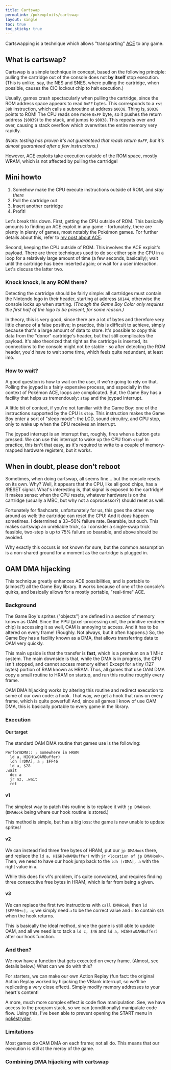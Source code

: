 ```yaml
---
title: Cartswap
permalink: /pokexploits/cartswap
layout: single
toc: true
toc_sticky: true
---
```


Cartswapping is a technique which allows "transporting" [ACE](/pokexploits/ace) to any game.


## What is cartswap?

Cartswap is a simple technique in concept, based on the following principle: pulling the cartridge out of the console does not **by itself** stop execution. (This is unlike, say, the NES and SNES, where pulling the cartridge, when possible, causes the CIC lockout chip to halt execution.)

Usually, games crash spectacularly when pulling the cartridge, since the ROM address space appears to read `0xFF` bytes. This corresponds to a `rst 38h` instruction, which calls a subroutine at address `$0038`. Thing is, `$0038` points to ROM! The CPU reads one more `0xFF` byte, so it pushes the return address (`$0039`) to the stack, and jumps to `$0038`. This repeats over and over, causing a stack overflow which overwrites the entire memory very rapidly.

*(Note: testing has proven it's not guaranteed that reads return `0xFF`, but it's almost guaranteed after a few instructions.)*

However, ACE exploits take execution outside of the ROM space, mostly WRAM, which is not affected by pulling the cartridge!


## Mini howto

1. Somehow make the CPU execute instructions outside of ROM, and *stay there*
2. Pull the cartridge out
3. Insert another cartridge
4. Profit!

Let's break this down. First, getting the CPU outside of ROM. This basically amounts to finding an ACE exploit in any game - fortunately, there are plenty in plenty of games, most notably the Pokémon games. For further details about this, refer to [my post about ACE](/pokexploits/ace).

Second, keeping the CPU outside of ROM. This involves the ACE exploit's payload. There are three techniques used to do so: either spin the CPU in a loop for a relatively large amount of time (a few seconds, basically); wait until the cartridge has been inserted again; or wait for a user interaction. Let's discuss the latter two.

### Knock knock, is any ROM there?

Detecting the cartridge should be fairly simple: all cartridges must contain the Nintendo logo in their header, starting at address `$0144`, otherwise the console locks up when starting. *(Though the Game Boy Color only requires the first half of the logo to be present, for some reason.)*

In theory, this is very good, since there are a lot of bytes and therefore very little chance of a false positive; in practice, this is difficult to achieve, simply because that's a large amount of data to store. It's possible to copy this data from the "donor" cartridge's header, but that still complicates the payload. It's also theorized that right as the cartridge is inserted, its connections to the console might not be stable - so after detecting the ROM header, you'd have to wait some time, which feels quite redundant, at least imo.

### How to wait?

A good question is how to wait on the user, if we're going to rely on that. Polling the joypad is a fairly expensive process, and especially in the context of Pokémon ACE, loops are complicated. But, the Game Boy has a facility that helps us tremendously: `stop` and the joypad interrupt.

A little bit of context, if you're not familiar with the Game Boy: one of the instructions supported by the CPU is `stop`. This instruction makes the Game Boy enter a sort of "sleep mode": the LCD, sound circuitry, and CPU stop, only to wake up when the CPU receives an interrupt.

The joypad interrupt is an interrupt that, roughly, fires when a button gets pressed. We can use this interrupt to wake up the CPU from `stop`! In practice, this isn't that easy, as it's required to write to a couple of memory-mapped hardware registers, but it works.


## When in doubt, please don't reboot

Sometimes, when doing cartswap, all seems fine... but the console resets on its own. Why? Well, it appears that the CPU, like all good chips, has a /RESET signal. What's interesting is, that signal is exposed to the cartridge! It makes sense: when the CPU resets, whatever hardware is on the cartridge (usually a MBC, but why not a coprocessor?) should reset as well.

Fortunately for flashcarts, unfortunately for us, this goes the other way around as well: the cartridge can reset the CPU! And it *does* happen sometimes. I determined a 33\~50% failure rate. Bearable, but ouch. This makes cartswap an unreliable trick, so I consider a single-swap trick feasible, two-step is up to 75% failure so bearable, and above should be avoided.

Why exactly this occurs is not known for sure, but the common assumption is a non-shared ground for a moment as the cartridge is plugged in.



## OAM DMA hijacking

This technique greatly enhances ACE possibilities, and is portable to (almost?) all the Game Boy library. It works because of one of the console's quirks, and basically allows for a mostly portable, "real-time" ACE.


### Background

The Game Boy's sprites ("objects") are defined in a section of memory known as OAM. Since the PPU (pixel-processing unit, the primitive renderer chip) is accessing it as well, OAM is annoying to access. And it has to be altered on every frame! (Roughly. Not always, but it often happens.) So, the Game Boy has a facility known as a DMA, that allows transferring data to OAM very quickly.

This main upside is that the transfer is **fast**, which is a premium on a 1 MHz system. The main downside is that, while the DMA is in progress, the CPU isn't stopped, and cannot access memory either! Except for a tiny (127 bytes) portion of RAM known as HRAM. Thus, all games that use OAM DMA copy a small routine to HRAM on startup, and run this routine roughly every frame.

OAM DMA hijacking works by altering this routine and redirect execution to some of our own code: a hook. That way, we get a hook that runs on every frame, which is quite powerful! And, since all games I know of use OAM DMA, this is basically portable to every game in the library.


### Execution

#### Our target

The standard OAM DMA routine that games use is the following:
```
PerformDMA:: ; Somewhere in HRAM
  ld a, HIGH(wOAMBuffer)
  ldh [rDMA], a ; $FF46
  ld a, $28
.wait
  dec a
  jr nz, .wait
  ret
```

#### v1

The simplest way to patch this routine is to replace it with `jp DMAHook` (`DMAHook` being where our hook routine is stored.)

This method is simple, but has a big loss: the game is now unable to update sprites!

#### v2

We can instead find three free bytes of HRAM, put our `jp DMAHook` there, and replace the `ld a, HIGH(wOAMBuffer)` with `jr <location of jp DMAHook>`. Then, we need to have our hook jump back to the `ldh [rDMA], a` with the right value in `a`.

While this does fix v1's problem, it's quite convoluted, and requires finding three consecutive free bytes in HRAM, which is far from being a given.

#### v3

We can replace the first two instructions with `call DMAHook`, then `ld [$FF00+c], a`; we simply need `a` to be the correct value and `c` to contain `$46` when the hook returns.

This is basically the ideal method, since the game is still able to update OAM, and all we need is to tack a `ld c, $46` and `ld a, HIGH(wOAMBuffer)` after our hook function.

### And then?

We now have a function that gets executed on every frame. (Almost, see details below.) What can we do with this?

For starters, we can make our own Action Replay (fun fact: the original Action Replay worked by hijacking the VBlank interrupt, so we'll be replicating a very close effect). Simply modify memory addresses to your heart's content!

A more, much more complex effect is code flow manipulation. See, we have access to the program stack, so we can (conditionally) manipulate code flow. Using this, I've been able to prevent opening the START menu in [pokéstryder](/pokexploits/pokestryder).


### Limitations

Most games do OAM DMA on each frame; not all do. This means that our execution is still at the mercy of the game.


### Combining DMA hijacking with cartswap
